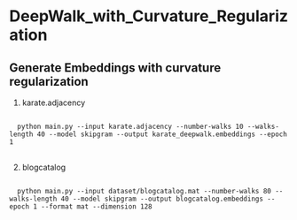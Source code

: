 DeepWalk_with_Curvature_Regularization
======================================

## Generate Embeddings with curvature regularization

1. karate.adjacency
<pre>
<code>
  python main.py --input karate.adjacency --number-walks 10 --walks-length 40 --model skipgram --output karate_deepwalk.embeddings --epoch 1 
</code>
</pre>

2. blogcatalog
<pre>
<code>
  python main.py --input dataset/blogcatalog.mat --number-walks 80 --walks-length 40 --model skipgram --output blogcatalog.embeddings --epoch 1 --format mat --dimension 128
</code>
</pre>  

